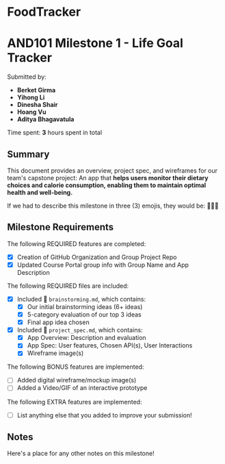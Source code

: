 # FoodTracker

<!-- (This is a comment) INSTRUCTIONS: Go through this page and fill out any **bolded** entries with their correct values.-->

# AND101 Milestone 1 - **Life Goal Tracker**

Submitted by:
- **Berket Girma**
- **Yihong Li**
- **Dinesha Shair**
- **Hoang Vu**
- **Aditya Bhagavatula**

Time spent: **3** hours spent in total

## Summary

This document provides an overview, project spec, and wireframes for our team's capstone project: An app that **helps users monitor their dietary choices and calorie consumption, enabling them to maintain optimal health and well-being.**

If we had to describe this milestone in three (3) emojis, they would be: **💭💪💡**

## Milestone Requirements

<!-- Please be sure to change the [ ] to [x] for any features you completed.  If a feature is not checked [x], you might miss the points for that item! -->

The following REQUIRED features are completed:

- [x] Creation of GitHub Organization and Group Project Repo
- [x] Updated Course Portal group info with Group Name and App Description

The following REQUIRED files are included:

- [x] Included 📄 `brainstorming.md`, which contains:
  - [x] Our initial brainstorming ideas (6+ ideas)
  - [x] 5-category evaluation of our top 3 ideas
  - [x] Final app idea chosen
- [x] Included 📄 `project_spec.md`, which contains:
  - [x] App Overview: Description and evaluation
  - [x] App Spec: User features, Chosen API(s), User Interactions
  - [x] Wireframe image(s)

The following BONUS features are implemented:

- [ ] Added digital wireframe/mockup image(s)
- [ ] Added a Video/GIF of an interactive prototype

The following EXTRA features are implemented:

- [ ] List anything else that you added to improve your submission!

## Notes

Here's a place for any other notes on this milestone!
